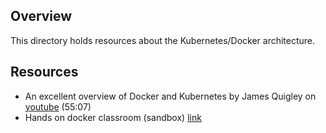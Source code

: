 ## Overview

This directory holds resources about the Kubernetes/Docker architecture.

## Resources

- An excellent overview of Docker and Kubernetes by James Quigley on [youtube](https://www.youtube.com/watch?v=1xo-0gCVhTU) (55:07)
- Hands on docker classroom (sandbox) [link](https://training.play-with-docker.com/)
